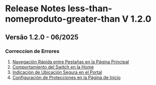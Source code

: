 # Release Notes less-than-nomeproduto-greater-than V 1.2.0

## **Versão 1.2.0 - 06/2025**


### **Correccíon de Errores**

1. [Navegación Rápida entre Pestañas en la Página Principal](Navegación-Rápida-Entre-Pestañas-En-La-Página-Principal.md)
2. [Comportamiento del Switch en la Home](Comportamiento-Del-Switch-En-La-Home.md)
3. [Indicación de Ubicación Segura en el Portal](Indicación-De-Ubicación-Segura-En-El-Portal.md)
4. [Configuración de Protecciones en la Página de Inicio](Configuración-De-Protecciones-En-La-Página-De-Inicio.md)
